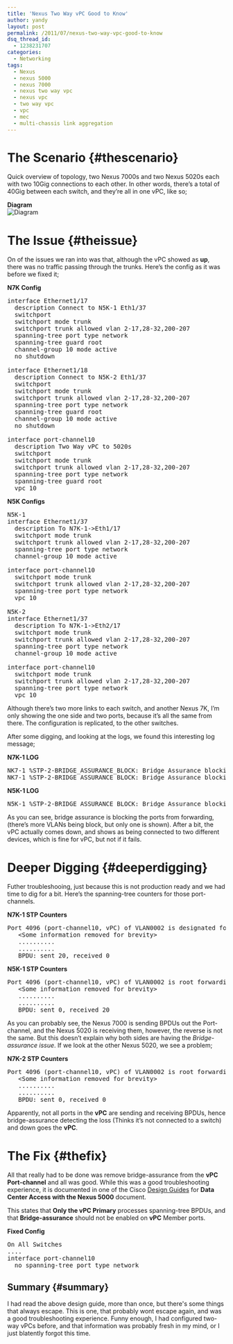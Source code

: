 ```yaml
---
title: 'Nexus Two Way vPC Good to Know'
author: yandy
layout: post
permalink: /2011/07/nexus-two-way-vpc-good-to-know
dsq_thread_id:
  - 1238231707
categories:
  - Networking
tags:
  - Nexus
  - nexus 5000
  - nexus 7000
  - nexus two way vpc
  - nexus vpc
  - two way vpc
  - vpc
  - mec
  - multi-chassis link aggregation
---
```

# The Scenario {#thescenario}

Quick overview of topology, two Nexus 7000s and two Nexus 5020s each with two 10Gig connections to each other. In other words, there&#8217;s a total of 40Gig between each switch, and they&#8217;re all in one vPC, like so;

**Diagram**  
<img id="diagram" src="{{ site.url }}/assets/images/Two_Way_vPC.png" alt="Diagram" title="" />

# The Issue {#theissue}

On of the issues we ran into was that, although the vPC showed as **up**, there was no traffic passing through the trunks. Here&#8217;s the config as it was before we fixed it;

**N7K Config**

<pre lang="plain">interface Ethernet1/17
  description Connect to N5K-1 Eth1/37
  switchport
  switchport mode trunk
  switchport trunk allowed vlan 2-17,28-32,200-207
  spanning-tree port type network
  spanning-tree guard root
  channel-group 10 mode active
  no shutdown

interface Ethernet1/18
  description Connect to N5K-2 Eth1/37
  switchport
  switchport mode trunk
  switchport trunk allowed vlan 2-17,28-32,200-207
  spanning-tree port type network
  spanning-tree guard root
  channel-group 10 mode active
  no shutdown

interface port-channel10
  description Two Way vPC to 5020s
  switchport
  switchport mode trunk
  switchport trunk allowed vlan 2-17,28-32,200-207
  spanning-tree port type network
  spanning-tree guard root
  vpc 10
</pre>

**N5K Configs**

<pre lang="plain">N5K-1
interface Ethernet1/37
  description To N7K-1->Eth1/17
  switchport mode trunk
  switchport trunk allowed vlan 2-17,28-32,200-207
  spanning-tree port type network
  channel-group 10 mode active

interface port-channel10
  switchport mode trunk
  switchport trunk allowed vlan 2-17,28-32,200-207
  spanning-tree port type network
  vpc 10

N5K-2
interface Ethernet1/37
  description To N7K-1->Eth2/17
  switchport mode trunk
  switchport trunk allowed vlan 2-17,28-32,200-207
  spanning-tree port type network
  channel-group 10 mode active

interface port-channel10
  switchport mode trunk
  switchport trunk allowed vlan 2-17,28-32,200-207
  spanning-tree port type network
  vpc 10
</pre>

Although there&#8217;s two more links to each switch, and another Nexus 7K, I&#8217;m only showing the one side and two ports, because it&#8217;s all the same from there. The configuration is replicated, to the other switches.

After some digging, and looking at the logs, we found this interesting log message;

**N7K-1 LOG**

<pre lang="plain">NK7-1 %STP-2-BRIDGE_ASSURANCE_BLOCK: Bridge Assurance blocking port port-channel10 VLAN: 2
NK7-1 %STP-2-BRIDGE_ASSURANCE_BLOCK: Bridge Assurance blocking port port-channel10 VLAN: 2
</pre>

**N5K-1 LOG**

<pre lang="plain">N5K-1 %STP-2-BRIDGE_ASSURANCE_BLOCK: Bridge Assurance blocking port Po10 VLAN: 2
</pre>

As you can see, bridge assurance is blocking the ports from forwarding, (there&#8217;s more VLANs being block, but only one is shown). After a bit, the vPC actually comes down, and shows as being connected to two different devices, which is fine for vPC, but not if it fails.

# Deeper Digging {#deeperdigging}

Futher troubleshooing, just because this is not production ready and we had time to dig for a bit. Here&#8217;s the spanning-tree counters for those port-channels.

**N7K-1 STP Counters**

<pre lang="plain">Port 4096 (port-channel10, vPC) of VLAN0002 is designated forwarding 
   &lt;Some information removed for brevity>
   ..........
   ..........
   BPDU: sent 20, received 0
</pre>

**N5K-1 STP Counters**

<pre lang="plain">Port 4096 (port-channel10, vPC) of VLAN0002 is root forwarding 
   &lt;Some information removed for brevity>
   ..........
   ..........
   BPDU: sent 0, received 20
</pre>

As you can probably see, the Nexus 7000 is sending BPDUs out the Port-channel, and the Nexus 5020 is receiving them, however, the reverse is not the same. But this doesn&#8217;t explain why both sides are having the *Bridge-assurance issue*. If we look at the other Nexus 5020, we see a problem;

**N7K-2 STP Counters**

<pre lang="plain">Port 4096 (port-channel10, vPC) of VLAN0002 is root forwarding 
   &lt;Some information removed for brevity>
   ..........
   ..........
   BPDU: sent 0, received 0
</pre>

Apparently, not all ports in the **vPC** are sending and receiving BPDUs, hence bridge-assurance detecting the loss (Thinks it&#8217;s not connected to a switch) and down goes the **vPC**.

# The Fix {#thefix}

All that really had to be done was remove bridge-assurance from the **vPC Port-channel** and all was good. While this was a good troubleshooting experience, it is documented in one of the Cisco <a href="http%3A%2F%2Fwww.cisco.com%2Fen%2FUS%2Fprod%2Fcollateral%2Fswitches%2Fps9441%2Fps9670%2FC07-572829-01_Design_N5K_N2K_vPC_DG.pdf" target="blank">Design Guides</a> for **Data Center Access with the Nexus 5000** document.

This states that **Only the vPC Primary** processes spanning-tree BPDUs, and that **Bridge-assurance** should not be enabled on **vPC** Member ports.

**Fixed Config**

<pre lang="plain">On All Switches
....
interface port-channel10
  no spanning-tree port type network
</pre>

## Summary {#summary}

I had read the above design guide, more than once, but there's some things that always escape. This is one, that probably wont escape again, and was a good troubleshooting experience. Funny enough, I had configured two-way vPCs before, and that information was probably fresh in my mind, or I just blatently forgot this time.
